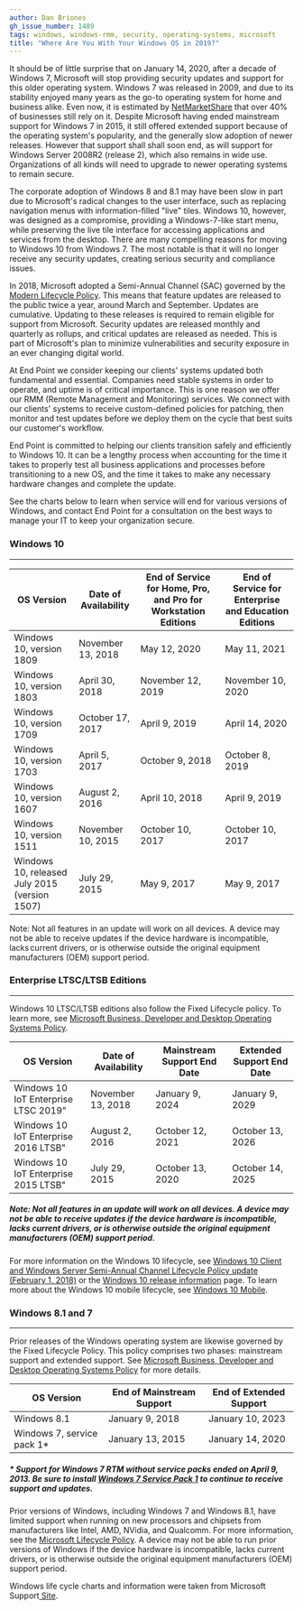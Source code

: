 ```yaml
---
author: Dan Briones
gh_issue_number: 1489
tags: windows, windows-rmm, security, operating-systems, microsoft
title: "Where Are You With Your Windows OS in 2019?"
---
```


It should be of little surprise that on January 14, 2020, after a decade of Windows 7, Microsoft will stop providing security updates and support for this older operating system. Windows 7 was released in 2009, and due to its stability enjoyed many years as the go-to operating system for home and business alike. Even now, it is estimated by [NetMarketShare](https://netmarketshare.com/operating-system-market-share.aspx) that over 40% of businesses still rely on it. Despite Microsoft having ended mainstream support for Windows 7 in 2015, it still offered extended support because of the operating system's popularity, and the generally slow adoption of newer releases. However that support shall shall soon end, as will support for Windows Server 2008R2 (release 2), which also remains in wide use. Organizations of all kinds will need to upgrade to newer operating systems to remain secure.

The corporate adoption of Windows 8 and 8.1 may have been slow in part due to Microsoft's radical changes to the user interface, such as replacing navigation menus with information-filled "live" tiles. Windows 10, however, was designed as a compromise, providing a Windows-7-like start menu, while preserving the live tile interface for accessing applications and services from the desktop. There are many compelling reasons for moving to Windows 10 from Windows 7. The most notable is that it will no longer receive any security updates, creating serious security and compliance issues.

In 2018, Microsoft adopted a Semi-Annual Channel (SAC) governed by the[  Modern Lifecycle Policy](https://support.microsoft.com/en-us/help/30881). This means that feature updates are released to the public twice a year, around March and September. Updates are cumulative. Updating to these releases is required to remain eligible for support from Microsoft. Security updates are released monthly and quarterly as rollups, and critical updates are released as needed. This is part of Microsoft's plan to minimize vulnerabilities and security exposure in an ever changing digital world.

At End Point we consider keeping our clients' systems updated both fundamental and essential. Companies need stable systems in order to operate, and uptime is of critical importance. This is one reason we offer our RMM (Remote Management and Monitoring) services. We connect with our clients' systems to receive custom-defined policies for patching, then monitor and test updates before we deploy them on the cycle that best suits our customer's workflow.

End Point is committed to helping our clients transition safely and efficiently to Windows 10. It can be a lengthy process when accounting for the time it takes to properly test all business applications and processes before transitioning to a new OS, and the time it takes to make any necessary hardware changes and complete the update.

See the charts below to learn when service will end for various versions of Windows, and contact End Point for a consultation on the best ways to manage your IT to keep your organization secure.

### Windows 10

* * * * *


<table>
<thead><tr><th>OS Version</th><th>Date of Availability</th><th>End of Service for Home, Pro, and Pro for Workstation Editions</th><th>End of Service for Enterprise and Education Editions</th></tr></thead><tbody>
 <tr><td>Windows 10, version 1809</td><td>November 13, 2018</td><td>May 12, 2020</td><td>May 11, 2021</td></tr>
 <tr><td>Windows 10, version 1803</td><td>April 30, 2018</td><td>November 12, 2019</td><td>November 10, 2020</td></tr>
 <tr><td>Windows 10, version 1709</td><td>October 17, 2017</td><td>April 9, 2019</td><td>April 14, 2020</td></tr>
 <tr><td>Windows 10, version 1703</td><td>April 5, 2017</td><td>October 9, 2018</td><td>October 8, 2019</td></tr>
 <tr><td>Windows 10, version 1607</td><td>August 2, 2016</td><td>April 10, 2018</td><td>April 9, 2019</td></tr>
 <tr><td>Windows 10, version 1511</td><td>November 10, 2015</td><td>October 10, 2017</td><td>October 10, 2017</td></tr>
 <tr><td>Windows 10, released July 2015 (version 1507)</td><td>July 29, 2015</td><td>May 9, 2017</td><td>May 9, 2017</td></tr>
</tbody></table>

Note: Not all features in an update will work on all devices. A device may not be able to receive updates if the device hardware is incompatible, lacks current drivers, or is otherwise outside the original equipment manufacturers (OEM) support period.

### Enterprise LTSC/LTSB Editions

* * * * *

Windows 10 LTSC/LTSB editions also follow the Fixed Lifecycle policy. To learn more, see [Microsoft Business, Developer and Desktop Operating Systems Policy](https://support.microsoft.com/en-us/help/14085).

<table>
<thead><tr><th>OS Version</th><th>Date of Availability</th><th>Mainstream Support End Date</th><th>Extended Support End Date</th></tr></thead><tbody>
 <tr><td>Windows 10 IoT Enterprise LTSC 2019"</td><td>November 13, 2018</td><td>January 9, 2024</td><td>January 9, 2029</td></tr>
 <tr><td>Windows 10 IoT Enterprise 2016 LTSB"</td><td>August 2, 2016</td><td>October 12, 2021</td><td>October 13, 2026</td></tr>
 <tr><td>Windows 10 IoT Enterprise 2015 LTSB"</td><td>July 29, 2015</td><td>October 13, 2020</td><td>October 14, 2025</td></tr>
</tbody></table>

##### Note: Not all features in an update will work on all devices. A device may not be able to receive updates if the device hardware is incompatible, lacks current drivers, or is otherwise outside the original equipment manufacturers (OEM) support period.

For more information on the Windows 10 lifecycle, see [Windows 10 Client and Windows Server Semi-Annual Channel Lifecycle Policy update (February 1, 2018)](https://support.microsoft.com/en-us/help/4076506) or the [Windows 10 release information](https://technet.microsoft.com/windows/release-info.aspx) page. To learn more about the Windows 10 mobile lifecycle, see [Windows 10 Mobile](https://support.microsoft.com/lifecycle/search?alpha=Windows%2010%20Mobile).

### Windows 8.1 and 7

* * * * *

Prior releases of the Windows operating system are likewise governed by the Fixed Lifecycle Policy. This policy comprises two phases: mainstream support and extended support. See [Microsoft Business, Developer and Desktop Operating Systems Policy](https://support.microsoft.com/en-us/help/14085) for more details.

<table>
<thead><tr><th>OS Version</th><th>End of Mainstream Support</th><th>End of Extended Support</th></tr></thead><tbody>
 <tr><td>Windows 8.1</td><td>January 9, 2018</td><td>January 10, 2023</td></tr>
 <tr><td>Windows 7, service pack 1*</td><td>January 13, 2015</td><td>January 14, 2020</td></tr>
</tbody></table>

##### * Support for Windows 7 RTM without service packs ended on April 9, 2013. Be sure to install [Windows 7 Service Pack 1](https://support.microsoft.com/en-us/help/15090) to continue to receive support and updates.

Prior versions of Windows, including Windows 7 and Windows 8.1, have limited support when running on new processors and chipsets from manufacturers like Intel, AMD, NVidia, and Qualcomm. For more information, see the [Microsoft Lifecycle Policy](http://go.microsoft.com/fwlink/p/?LinkId=722733). A device may not be able to run prior versions of Windows if the device hardware is incompatible, lacks current drivers, or is otherwise outside the original equipment manufacturers (OEM) support period.

Windows life cycle charts and information were taken from Microsoft Support[  Site](https://support.microsoft.com/en-us/help/13853/windows-lifecycle-fact-sheet).